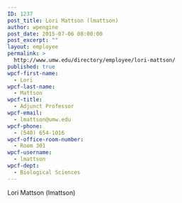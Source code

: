 ```yaml
---
ID: 1237
post_title: Lori Mattson (lmattson)
author: wpengine
post_date: 2015-07-06 08:00:00
post_excerpt: ""
layout: employee
permalink: >
  http://www.umw.edu/directory/employee/lori-mattson/
published: true
wpcf-first-name:
  - Lori
wpcf-last-name:
  - Mattson
wpcf-title:
  - Adjunct Professor
wpcf-email:
  - lmattson@umw.edu
wpcf-phone:
  - (540) 654-1016
wpcf-office-room-number:
  - Room 301
wpcf-username:
  - lmattson
wpcf-dept:
  - Biological Sciences
---
```

Lori Mattson (lmattson)